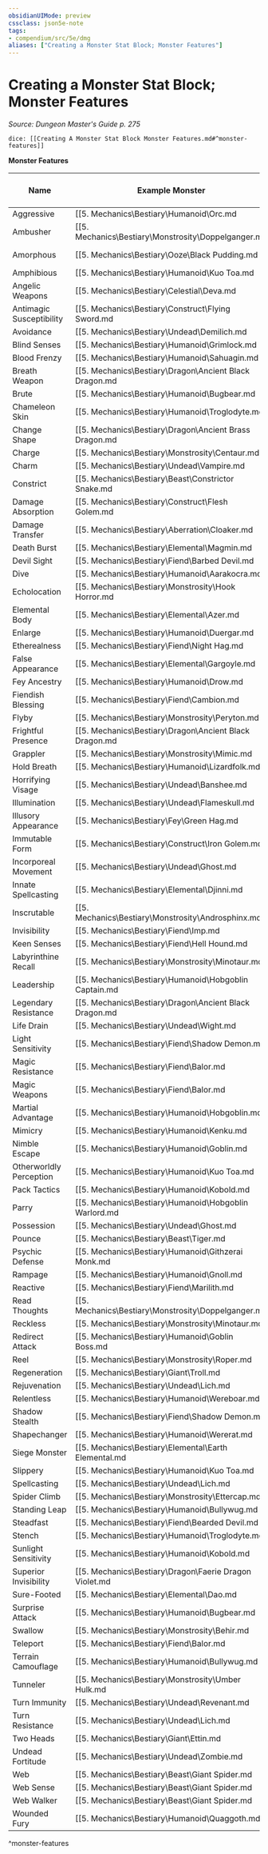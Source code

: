 ```yaml
---
obsidianUIMode: preview
cssclass: json5e-note
tags:
- compendium/src/5e/dmg
aliases: ["Creating a Monster Stat Block; Monster Features"]
---
```

# Creating a Monster Stat Block; Monster Features
*Source: Dungeon Master's Guide p. 275* 

`dice: [[Creating A Monster Stat Block Monster Features.md#^monster-features]]`

**Monster Features**

| Name | Example Monster | Effect on Challenge Rating |
|------|-----------------|----------------------------|
| Aggressive | [[5. Mechanics\Bestiary\Humanoid\Orc.md|Orc]] | Increase the monster's effective per-round damage output by 2. |
| Ambusher | [[5. Mechanics\Bestiary\Monstrosity\Doppelganger.md|Doppelganger]] | Increase the monster's effective attack bonus by 1. |
| Amorphous | [[5. Mechanics\Bestiary\Ooze\Black Pudding.md|Black pudding]] | — |
| Amphibious | [[5. Mechanics\Bestiary\Humanoid\Kuo Toa.md|Kuo-toa]] | — |
| Angelic Weapons | [[5. Mechanics\Bestiary\Celestial\Deva.md|Deva]] | Increase the monster's effective per-round damage by the amount noted in the trait. |
| Antimagic Susceptibility | [[5. Mechanics\Bestiary\Construct\Flying Sword.md|Flying sword]] | — |
| Avoidance | [[5. Mechanics\Bestiary\Undead\Demilich.md|Demilich]] | Increase the monster's effective AC by 1. |
| Blind Senses | [[5. Mechanics\Bestiary\Humanoid\Grimlock.md|Grimlock]] | — |
| Blood Frenzy | [[5. Mechanics\Bestiary\Humanoid\Sahuagin.md|Sahuagin]] | Increase the monster's effective attack bonus by 4. |
| Breath Weapon | [[5. Mechanics\Bestiary\Dragon\Ancient Black Dragon.md|Ancient black dragon]] | For the purpose of determining effective damage output, assume the breath weapon hits two targets, and that each target fails its saving throw. |
| Brute | [[5. Mechanics\Bestiary\Humanoid\Bugbear.md|Bugbear]] | Increase the monster's effective per-round damage by the amount noted in the trait. |
| Chameleon Skin | [[5. Mechanics\Bestiary\Humanoid\Troglodyte.md|Troglodyte]] | — |
| Change Shape | [[5. Mechanics\Bestiary\Dragon\Ancient Brass Dragon.md|Ancient brass dragon]] | — |
| Charge | [[5. Mechanics\Bestiary\Monstrosity\Centaur.md|Centaur]] | Increase the monster's damage on one attack by the amount noted in the trait. |
| Charm | [[5. Mechanics\Bestiary\Undead\Vampire.md|Vampire]] | — |
| Constrict | [[5. Mechanics\Bestiary\Beast\Constrictor Snake.md|Constrictor snake]] | Increase the monster's effective AC by 1. |
| Damage Absorption | [[5. Mechanics\Bestiary\Construct\Flesh Golem.md|Flesh golem]] | — |
| Damage Transfer | [[5. Mechanics\Bestiary\Aberration\Cloaker.md|Cloaker]] | Double the monster's effective hit points. Add one-third of the monster's hit points to its per-round damage. |
| Death Burst | [[5. Mechanics\Bestiary\Elemental\Magmin.md|Magmin]] | Increase the monster's effective damage output for 1 round by the amount noted in the trait, and assume it affects two creatures. |
| Devil Sight | [[5. Mechanics\Bestiary\Fiend\Barbed Devil.md|Barbed devil]] | — |
| Dive | [[5. Mechanics\Bestiary\Humanoid\Aarakocra.md|Aarakocra]] | Increase the monster's effective damage on one attack by the amount noted in the trait. |
| Echolocation | [[5. Mechanics\Bestiary\Monstrosity\Hook Horror.md|Hook horror]] | — |
| Elemental Body | [[5. Mechanics\Bestiary\Elemental\Azer.md|Azer]] | Increase the monster's effective per-round damage by the amount noted in the trait. |
| Enlarge | [[5. Mechanics\Bestiary\Humanoid\Duergar.md|Duergar]] | Increase the monster's effective per-round damage by the amount noted in the trait. |
| Etherealness | [[5. Mechanics\Bestiary\Fiend\Night Hag.md|Night hag]] | — |
| False Appearance | [[5. Mechanics\Bestiary\Elemental\Gargoyle.md|Gargoyle]] | — |
| Fey Ancestry | [[5. Mechanics\Bestiary\Humanoid\Drow.md|Drow]] | — |
| Fiendish Blessing | [[5. Mechanics\Bestiary\Fiend\Cambion.md|Cambion]] | Apply the monster's Charisma modifier to its actual AC. |
| Flyby | [[5. Mechanics\Bestiary\Monstrosity\Peryton.md|Peryton]] | — |
| Frightful Presence | [[5. Mechanics\Bestiary\Dragon\Ancient Black Dragon.md|Ancient black dragon]] | Increase the monster's effective hit points by 25% if the monster is meant to face characters of 10th level or lower. |
| Grappler | [[5. Mechanics\Bestiary\Monstrosity\Mimic.md|Mimic]] | — |
| Hold Breath | [[5. Mechanics\Bestiary\Humanoid\Lizardfolk.md|Lizardfolk]] | — |
| Horrifying Visage | [[5. Mechanics\Bestiary\Undead\Banshee.md|Banshee]] | See Frightful Presence. |
| Illumination | [[5. Mechanics\Bestiary\Undead\Flameskull.md|Flameskull]] | — |
| Illusory Appearance | [[5. Mechanics\Bestiary\Fey\Green Hag.md|Green hag]] | — |
| Immutable Form | [[5. Mechanics\Bestiary\Construct\Iron Golem.md|Iron golem]] | — |
| Incorporeal Movement | [[5. Mechanics\Bestiary\Undead\Ghost.md|Ghost]] | — |
| Innate Spellcasting | [[5. Mechanics\Bestiary\Elemental\Djinni.md|Djinni]] | See step 13 under "Creating a Monster Stat Block." |
| Inscrutable | [[5. Mechanics\Bestiary\Monstrosity\Androsphinx.md|Androsphinx]] | — |
| Invisibility | [[5. Mechanics\Bestiary\Fiend\Imp.md|Imp]] | — |
| Keen Senses | [[5. Mechanics\Bestiary\Fiend\Hell Hound.md|Hell hound]] | — |
| Labyrinthine Recall | [[5. Mechanics\Bestiary\Monstrosity\Minotaur.md|Minotaur]] | — |
| Leadership | [[5. Mechanics\Bestiary\Humanoid\Hobgoblin Captain.md|Hobgoblin captain]] | — |
| Legendary Resistance | [[5. Mechanics\Bestiary\Dragon\Ancient Black Dragon.md|Ancient black dragon]] | Each per-day use of this trait increases the monster's effective hit points based on the expected challenge rating: 1-4, 10 hp: 5-10, 20 hp: 11 or higher, 30 hp. |
| Life Drain | [[5. Mechanics\Bestiary\Undead\Wight.md|Wight]] | — |
| Light Sensitivity | [[5. Mechanics\Bestiary\Fiend\Shadow Demon.md|Shadow demon]] | — |
| Magic Resistance | [[5. Mechanics\Bestiary\Fiend\Balor.md|Balor]] | Increase the monster's effective AC by 2. |
| Magic Weapons | [[5. Mechanics\Bestiary\Fiend\Balor.md|Balor]] | — |
| Martial Advantage | [[5. Mechanics\Bestiary\Humanoid\Hobgoblin.md|Hobgoblin]] | Increase the effective damage of one attack per round by the amount gained from this trait. |
| Mimicry | [[5. Mechanics\Bestiary\Humanoid\Kenku.md|Kenku]] | — |
| Nimble Escape | [[5. Mechanics\Bestiary\Humanoid\Goblin.md|Goblin]] | Increase the monster's effective AC and effective attack bonus by 4 (assuming the monster hides every round). |
| Otherworldly Perception | [[5. Mechanics\Bestiary\Humanoid\Kuo Toa.md|Kuo-toa]] | — |
| Pack Tactics | [[5. Mechanics\Bestiary\Humanoid\Kobold.md|Kobold]] | Increase the monster's effective attack bonus by 1. |
| Parry | [[5. Mechanics\Bestiary\Humanoid\Hobgoblin Warlord.md|Hobgoblin warlord]] | Increase the monster's effective AC by 1. |
| Possession | [[5. Mechanics\Bestiary\Undead\Ghost.md|Ghost]] | Double the monster's effective hit points. |
| Pounce | [[5. Mechanics\Bestiary\Beast\Tiger.md|Tiger]] | Increase the monster's effective damage for 1 round by the amount it deals with the bonus action gained from this trait. |
| Psychic Defense | [[5. Mechanics\Bestiary\Humanoid\Githzerai Monk.md|Githzerai monk]] | Apply the monster's Wisdom modifier to its actual AC if the monster isn't wearing armor or wielding a shield. |
| Rampage | [[5. Mechanics\Bestiary\Humanoid\Gnoll.md|Gnoll]] | Increase the monster's effective per-round damage by 2. |
| Reactive | [[5. Mechanics\Bestiary\Fiend\Marilith.md|Marilith]] | — |
| Read Thoughts | [[5. Mechanics\Bestiary\Monstrosity\Doppelganger.md|Doppelganger]] | — |
| Reckless | [[5. Mechanics\Bestiary\Monstrosity\Minotaur.md|Minotaur]] | — |
| Redirect Attack | [[5. Mechanics\Bestiary\Humanoid\Goblin Boss.md|Goblin boss]] | — |
| Reel | [[5. Mechanics\Bestiary\Monstrosity\Roper.md|Roper]] | — |
| Regeneration | [[5. Mechanics\Bestiary\Giant\Troll.md|Troll]] | Increase the monster's effective hit points by 3 × the number of hit points the monster regenerates each round. |
| Rejuvenation | [[5. Mechanics\Bestiary\Undead\Lich.md|Lich]] | — |
| Relentless | [[5. Mechanics\Bestiary\Humanoid\Wereboar.md|Wereboar]] | Increase the monster's effective hit points based on the expected challenge rating: 1-4, 7 hp: 5-10, 14 hp: 11-16, 21 hp: 17 or higher, 28 hp. |
| Shadow Stealth | [[5. Mechanics\Bestiary\Fiend\Shadow Demon.md|Shadow demon]] | Increase the monster's effective AC by 4. |
| Shapechanger | [[5. Mechanics\Bestiary\Humanoid\Wererat.md|Wererat]] | — |
| Siege Monster | [[5. Mechanics\Bestiary\Elemental\Earth Elemental.md|Earth elemental]] | — |
| Slippery | [[5. Mechanics\Bestiary\Humanoid\Kuo Toa.md|Kuo-toa]] | — |
| Spellcasting | [[5. Mechanics\Bestiary\Undead\Lich.md|Lich]] | See step 13 under "Creating a Monster Stat Block." |
| Spider Climb | [[5. Mechanics\Bestiary\Monstrosity\Ettercap.md|Ettercap]] | — |
| Standing Leap | [[5. Mechanics\Bestiary\Humanoid\Bullywug.md|Bullywug]] | — |
| Steadfast | [[5. Mechanics\Bestiary\Fiend\Bearded Devil.md|Bearded devil]] | — |
| Stench | [[5. Mechanics\Bestiary\Humanoid\Troglodyte.md|Troglodyte]] | Increase the monster's effective AC by 1. |
| Sunlight Sensitivity | [[5. Mechanics\Bestiary\Humanoid\Kobold.md|Kobold]] | — |
| Superior Invisibility | [[5. Mechanics\Bestiary\Dragon\Faerie Dragon Violet.md|Faerie dragon]] | Increase the monster's effective AC by 2. |
| Sure-Footed | [[5. Mechanics\Bestiary\Elemental\Dao.md|Dao]] | — |
| Surprise Attack | [[5. Mechanics\Bestiary\Humanoid\Bugbear.md|Bugbear]] | Increase the monster's effective damage for 1 round by the amount noted in the trait. |
| Swallow | [[5. Mechanics\Bestiary\Monstrosity\Behir.md|Behir]] | Assume the monster swallows one creature and deals 2 rounds of acid damage to it. |
| Teleport | [[5. Mechanics\Bestiary\Fiend\Balor.md|Balor]] | — |
| Terrain Camouflage | [[5. Mechanics\Bestiary\Humanoid\Bullywug.md|Bullywug]] | — |
| Tunneler | [[5. Mechanics\Bestiary\Monstrosity\Umber Hulk.md|Umber hulk]] | — |
| Turn Immunity | [[5. Mechanics\Bestiary\Undead\Revenant.md|Revenant]] | — |
| Turn Resistance | [[5. Mechanics\Bestiary\Undead\Lich.md|Lich]] | — |
| Two Heads | [[5. Mechanics\Bestiary\Giant\Ettin.md|Ettin]] | — |
| Undead Fortitude | [[5. Mechanics\Bestiary\Undead\Zombie.md|Zombie]] | Increase the monster's effective hit points based on the expected challenge rating: 1-4, 7 hp: 5-10, 14 hp: 11-16, 21 hp: 17 or higher, 28 hp. |
| Web | [[5. Mechanics\Bestiary\Beast\Giant Spider.md|Giant spider]] | Increase the monster's effective AC by 1. |
| Web Sense | [[5. Mechanics\Bestiary\Beast\Giant Spider.md|Giant spider]] | — |
| Web Walker | [[5. Mechanics\Bestiary\Beast\Giant Spider.md|Giant spider]] | — |
| Wounded Fury | [[5. Mechanics\Bestiary\Humanoid\Quaggoth.md|Quaggoth]] | Increase the monster's damage for 1 round by the amount noted in the trait. |
^monster-features